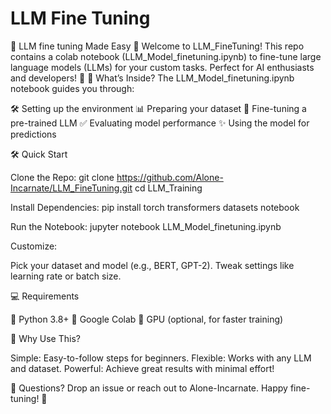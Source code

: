 # LLM Fine Tuning

🌟 LLM fine tuning Made Easy 🌟
Welcome to LLM_FineTuning! This repo contains a colab notebook (LLM_Model_finetuning.ipynb) to fine-tune large language models (LLMs) for your custom tasks. Perfect for AI enthusiasts and developers! 🚀
🎯 What’s Inside?
The LLM_Model_finetuning.ipynb notebook guides you through:

🛠️ Setting up the environment
📊 Preparing your dataset
🧠 Fine-tuning a pre-trained LLM
✅ Evaluating model performance
✨ Using the model for predictions

🛠️ Quick Start

Clone the Repo:
git clone https://github.com/Alone-Incarnate/LLM_FineTuning.git
cd LLM_Training


Install Dependencies:
pip install torch transformers datasets notebook


Run the Notebook:
jupyter notebook LLM_Model_finetuning.ipynb


Customize:

Pick your dataset and model (e.g., BERT, GPT-2).
Tweak settings like learning rate or batch size.



💻 Requirements

🐍 Python 3.8+
📓 Google Colab
💾 GPU (optional, for faster training)


🤝 Why Use This?

Simple: Easy-to-follow steps for beginners.
Flexible: Works with any LLM and dataset.
Powerful: Achieve great results with minimal effort!


💬 Questions?
Drop an issue or reach out to Alone-Incarnate. Happy fine-tuning! 🎉
